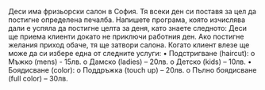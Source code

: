 Деси има фризьорски салон в София. Тя всеки ден си поставя за цел да постигне определена печалба. Напишете програма, която изчислява дали е успяла да постигне целта за деня, като знаете следното:
Деси ще приема клиенти докато не приключи работния ден. Ако постигне желания приход обаче, тя ще затвори салона. Когато клиент влезе ще може да си избере една от следните услуги:
•	Подстригване (haircut):
o	Мъжко (mens) - 15лв.
o	Дамско (ladies) – 20лв.
o	Детско (kids) – 10лв.
•	Боядисване (color):
o	Поддръжка (touch up) – 20лв.
o	Пълно боядисване (full color) – 30лв.
